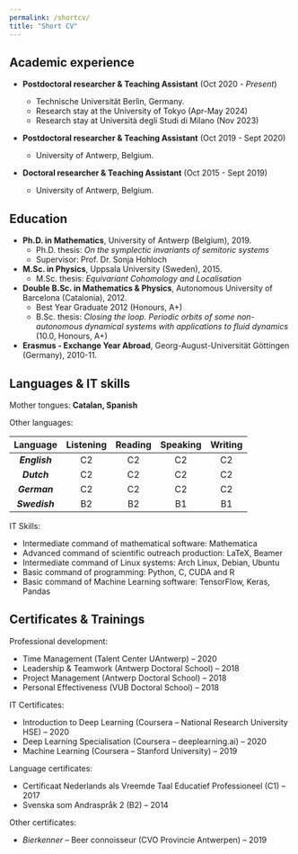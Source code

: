```yaml
---
permalink: /shortcv/
title: "Short CV"
---
```






Academic experience
------

* **Postdoctoral researcher & Teaching Assistant** (Oct 2020 - *Present*)
  * Technische Universität Berlin, Germany.
  * Research stay at the University of Tokyo (Apr-May 2024)
  * Research stay at Università degli Studi di Milano (Nov 2023)

* **Postdoctoral researcher & Teaching Assistant** (Oct 2019 - Sept 2020)
  * University of Antwerp, Belgium.

* **Doctoral researcher & Teaching Assistant** (Oct 2015 - Sept 2019)
  * University of Antwerp, Belgium.



Education
------

* **Ph.D. in Mathematics**, University of Antwerp (Belgium), 2019.
  * Ph.D. thesis: *On the symplectic invariants of semitoric systems*
  * Supervisor: Prof. Dr. Sonja Hohloch
* **M.Sc. in Physics**, Uppsala University (Sweden), 2015.
  * M.Sc. thesis: *Equivariant Cohomology and Localisation*
* **Double B.Sc. in Mathematics & Physics**, Autonomous University of Barcelona (Catalonia), 2012.
  * Best Year Graduate 2012 (Honours, A+)
  * B.Sc. thesis: *Closing the loop. Periodic orbits of some non-autonomous dynamical systems with applications to fluid dynamics* (10.0, Honours, A+)
* **Erasmus - Exchange Year Abroad**, Georg-August-Universität Göttingen (Germany), 2010-11.



## Languages & IT skills

Mother tongues: **Catalan, Spanish**

Other languages:

|   Language    | Listening | Reading | Speaking | Writing |
| :-----------: | :-------: | :-----: | :------: | :-----: |
| ***English*** |    C2     |   C2    |    C2    |   C2    |
|  ***Dutch***  |    C2     |   C2    |    C2    |   C2    |
| ***German***  |    C2     |   C2    |    C2    |   C2    |
| ***Swedish*** |    B2     |   B2    |    B1    |   B1    |



IT Skills:

* Intermediate command of mathematical software: Mathematica
* Advanced command of scientific outreach production: LaTeX, Beamer
* Intermediate command of Linux systems: Arch Linux, Debian, Ubuntu
* Basic command of programming: Python, C, CUDA and R
* Basic command of Machine Learning software: TensorFlow, Keras, Pandas



## Certificates & Trainings

Professional development:

* Time Management (Talent Center UAntwerp) – 2020
* Leadership & Teamwork (Antwerp Doctoral School) – 2018
* Project Management (Antwerp Doctoral School) – 2018
* Personal Effectiveness (VUB Doctoral School) – 2018

IT Certificates:

* Introduction to Deep Learning (Coursera – National Research University HSE) – 2020
* Deep Learning Specialisation (Coursera – deeplearning.ai) – 2020
* Machine Learning (Coursera – Stanford University) – 2019

Language certificates:

* Certificaat Nederlands als Vreemde Taal Educatief Professioneel (C1) – 2017
* Svenska som Andraspråk 2 (B2) – 2014

Other certificates:

* *Bierkenner* – Beer connoisseur (CVO Provincie Antwerpen) – 2019

<br/>
